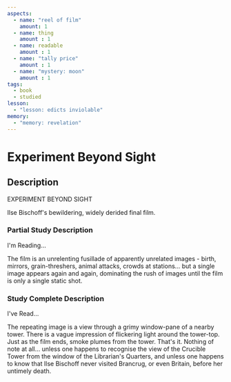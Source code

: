 ```yaml
---
aspects: 
  - name: "reel of film"
    amount: 1
  - name: thing
    amount : 1
  - name: readable
    amount : 1
  - name: "tally price"
    amount : 1
  - name: "mystery: moon"
    amount : 1
tags:
  - book
  - studied
lesson:
  - "lesson: edicts inviolable"
memory:
  - "memory: revelation"
---
```


# Experiment Beyond Sight

## Description
EXPERIMENT BEYOND SIGHT

Ilse Bischoff's bewildering, widely derided final film.
### Partial Study Description
I'm Reading...

The film is an unrelenting fusillade of apparently unrelated images - birth, mirrors, grain-threshers, animal attacks, crowds at stations… but a single image appears again and again, dominating the rush of images until the film is only a single static shot.
### Study Complete Description
I've Read...

The repeating image is a view through a grimy window-pane of a nearby tower. There is a vague impression of flickering light around the tower-top. Just as the film ends, smoke plumes from the tower. That's it. Nothing of note at all… unless one happens to recognise the view of the Crucible Tower from the window of the Librarian's Quarters, and unless one happens to know that Ilse Bischoff never visited Brancrug, or even Britain, before her untimely death.